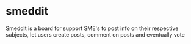 # smeddit
Smeddit is a board for support SME's to post info on their respective subjects, let users create posts, comment on posts and eventually vote 


